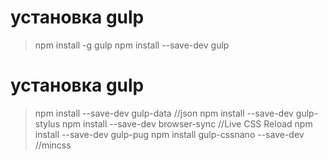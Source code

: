 установка gulp
==============
> npm install -g gulp
> npm install --save-dev gulp

установка gulp
==============
> npm install --save-dev gulp-data //json
> npm install --save-dev gulp-stylus
> npm install --save-dev browser-sync //Live CSS Reload
> npm install --save-dev gulp-pug
> npm install gulp-cssnano --save-dev //mincss